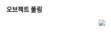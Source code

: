 ### 오브젝트 풀링

  <p align="center" >
    <img src = "https://github.com/parkjun-0521/unity_-practice/assets/103255864/56d9c327-01ae-449b-8109-c4a6be897686">
  </p>
  
